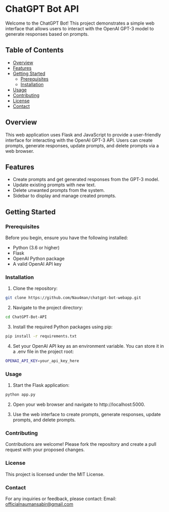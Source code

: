 # ChatGPT Bot API

Welcome to the ChatGPT Bot! This project demonstrates a simple web interface that allows users to interact with the OpenAI GPT-3 model to generate responses based on prompts.

## Table of Contents

- [Overview](#overview)
- [Features](#features)
- [Getting Started](#getting-started)
  - [Prerequisites](#prerequisites)
  - [Installation](#installation)
- [Usage](#usage)
- [Contributing](#contributing)
- [License](#license)
- [Contact](#contact)

## Overview <a name="overview"></a>

This web application uses Flask and JavaScript to provide a user-friendly interface for interacting with the OpenAI GPT-3 API. Users can create prompts, generate responses, update prompts, and delete prompts via a web browser.

## Features <a name="features"></a>

- Create prompts and get generated responses from the GPT-3 model.
- Update existing prompts with new text.
- Delete unwanted prompts from the system.
- Sidebar to display and manage created prompts.

## Getting Started <a name="getting-started"></a>

### Prerequisites <a name="prerequisites"></a>

Before you begin, ensure you have the following installed:

- Python (3.6 or higher)
- Flask
- OpenAI Python package
- A valid OpenAI API key

### Installation <a name="installation"></a>

1. Clone the repository:

```bash
git clone https://github.com/Nau4man/chatgpt-bot-webapp.git
```

2. Navigate to the project directory:
```bash
cd ChatGPT-Bot-API
```
3. Install the required Python packages using pip:
```bash
pip install -r requirements.txt
```
4. Set your OpenAI API key as an environment variable. You can store it in a .env file in the project root:
```bash
OPENAI_API_KEY=your_api_key_here
```
### Usage <a name="usage"></a>
1. Start the Flask application:
```bash
python app.py
```
2. Open your web browser and navigate to http://localhost:5000.

3. Use the web interface to create prompts, generate responses, update prompts, and delete prompts.

### Contributing <a name="contributing"></a>
Contributions are welcome! Please fork the repository and create a pull request with your proposed changes.

### License <a name="license"></a>
This project is licensed under the MIT License.

### Contact <a name="contact"></a>

For any inquiries or feedback, please contact:
Email: officialnaumansabir@gmail.com

